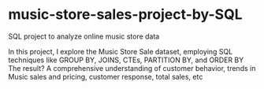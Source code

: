 # music-store-sales-project-by-SQL


SQL project to analyze online music store data

In this project, I explore the Music Store Sale dataset, employing SQL techniques like GROUP BY, JOINS, CTEs, PARTITION BY, and ORDER BY The result? A comprehensive understanding of customer behavior, trends in Music sales and pricing, customer response, total sales, etc 




